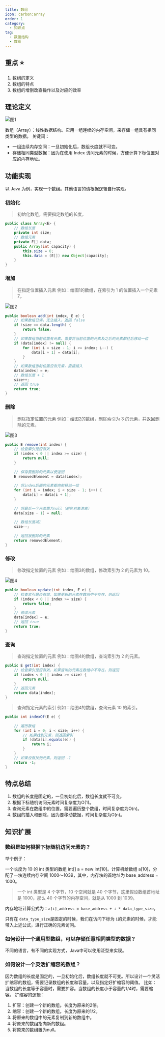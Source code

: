 ```yaml
---
title: 数组
icon: carbon:array
order: 1
category:
  - 知识点
tag:
  - 数据结构
  - 数组
---
```

## 重点 ⭐️
1. 数组的定义
2. 数组的特点
3. 数组的增删改查操作以及对应的效率

## 理论定义
![图1](https://raw.githubusercontent.com/zhongyuan202020/coder-notes-image/main/public/data-structrue/array_init.png)

数组（Array）：线性数据结构。它用一组连续的内存空间，来存储一组具有相同类型的数据。
关键词：

- 一组连续内存空间：一旦初始化后，数组长度就不可变。
- 存储相同类型数据：因为在使用 Index 访问元素的时候，方便计算下标位置对应的内存地址。

## 功能实现
以 Java 为例，实现一个数组。其他语言的请根据逻辑自行实现。
### 初始化
> 初始化数组，需要指定数组的长度。


```java
public class Array<E> {
    // 数组长度
    private int size;
    // 数组元素
    private E[] data;
    public Array(int capacity) {
        this.size = 0;
        this.data = (E[]) new Object[capacity];
    }
}
```

### 增加
> 在指定位置插入元素
例如：给图1的数组，在索引为 1 的位置插入一个元素 7。

![图2](https://raw.githubusercontent.com/zhongyuan202020/coder-notes-image/main/public/data-structrue/array_add1.gif)

```java
public boolean add(int index, E e) {
    // 如果数组已满，无法插入，返回 false
    if (size == data.length) {
        return false;
    }
    // 如果数组当前位置有元素，需要将当前位置的元素及之后的元素都往后移动一位
    if (data[index] != null) {
        for (int i = size - 1; i >= index; i--) {
            data[i + 1] = data[i];
        }
    }
    // 如果数组当前位置没有元素，直接插入
    data[index] = e;
    // 数组长度 + 1
    size++;
    // 返回 true
    return true;
}
```

### 删除
> 删除指定位置的元素
例如：给图2的数组，删除索引为 3 的元素，并返回删除的元素。

![图3](https://raw.githubusercontent.com/zhongyuan202020/coder-notes-image/main/public/data-structrue/array_delete1.gif)

```java
public E remove(int index) {
    // 检查索引是否有效
    if (index < 0 || index >= size) {
        return null;
    }
    
    // 保存要删除的元素以便返回
    E removedElement = data[index];
    
    // 将index后面的元素都向前移动一位
    for (int i = index; i < size - 1; i++) {
        data[i] = data[i + 1];
    }
    
    // 将最后一个元素置为null（避免对象游离）
    data[size - 1] = null;
    
    // 数组长度减1
    size--;
    
    // 返回被删除的元素
    return removedElement;
}
```
### 修改
> 修改指定位置的元素
例如：给图3的数组，修改索引为 2 的元素为 10。

![图4](https://raw.githubusercontent.com/zhongyuan202020/coder-notes-image/main/public/data-structrue/array_update1.gif)

```java
public boolean update(int index, E e) {
    // 检查索引是否有效，如果更新的元素在数组中不存在，则返回
    if (index < 0 || index >= size) {
        return false;
    }
    // 修改元素
    data[index] = e;
    // 返回 true
    return true;
}
```

### 查询
> 查询指定位置的元素
例如：给图4的数组，查询索引为 2 的元素。
```java
public E get(int index) {
    // 检查索引是否有效，如果查询的元素在数组中不存在，则返回
    if (index < 0 || index >= size) {
        return null;
    }
    // 返回元素
    return data[index];
}
```
> 查询指定元素的索引
例如：给图4的数组，查询元素 10 的索引。
```java
public int indexOf(E e) {
    
    // 遍历数组
    for (int i = 0; i < size; i++) {
        // 如果找到元素，则返回索引
        if (data[i].equals(e)) {
            return i;
        }
    }
    // 如果没有找到元素，则返回 -1
    return -1;
}
```
## 特点总结
1. 数组的长度是固定的，一旦初始化后，数组长度就不可变。
2. 根据下标随机访问元素时间复杂度为O(1)。
3. 查询元素在数组中的位置，需要遍历整个数组，时间复杂度为O(n)。
4. 数组的插入和删除，因为要移动数据，时间复杂度为O(n)。

## 知识扩展
### 数组是如何根据下标随机访问元素的？
举个例子：

一个长度为 10 的 int 类型的数组 int[] a = new int[10]。计算机给数组 a[10]，分配了一块连续内存空间 1000～1039，其中，内存块的首地址为 base_address = 1000。

> 一个 int 类型是 4 个字节，10 个空间就是 40 个字节，这里假设数组首地址是 1000，那么 40 个字节的内存空间，就是从 1000 到 1039。
>

内存地址计算公式为：`a[i]_address = base_address + i * data_type_size`。

只有在 `data_type_size`是固定的时候，我们在访问下标为 `i`的元素的时候，才能带入上述公式，进行正确的元素访问。

### 如何设计一个通用型数组，可以存储任意相同类型的数据？
不同的语言，有不同的实现方式，Java中可以使用泛型来实现。
### 如何设计一个灵活扩缩容的数组？
因为数组的长度是固定的，一旦初始化后，数组长度就不可变。所以设计一个灵活扩缩容的数组，需要记录数组的长度和容量，以及指定好扩缩容的阈值。
比如：当数组的长度等于容量时，需要扩容。当数组的长度小于容量的1/4时，需要缩容。
扩缩容的逻辑：
1. 扩容：创建一个新的数组，长度为原来的2倍。
2. 缩容：创建一个新的数组，长度为原来的1/2。
3. 将原来的数组中的元素复制到新的数组中。
4. 将原来的数组指向新的数组。
5. 将原来的数组置为null。
